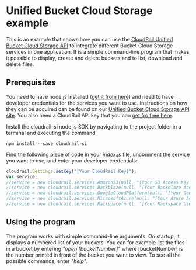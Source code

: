# Unified Bucket Cloud Storage example

This is an example that shows how you can use the [CloudRail Unified Bucket Cloud Storage API](https://cloudrail.com/integrations/interfaces/BusinessCloudStorage;platformId=Nodejs) to integrate different Bucket Cloud Storage services in one application. It is a simple command-line program that makes it possible to display, create and delete buckets and to list, download and delete files.

## Prerequisites

You need to have node.js installed ([get it from here](http://nodejs.org/)) and need to have developer credentials for the services you want to use. Instructions on how they can be acquired can be found on our [Unified Bucket Cloud Storage API site](https://cloudrail.com/integrations/interfaces/BusinessCloudStorage;platformId=Nodejs;serviceIds=AmazonS3%2CBackblaze%2CGoogleCloudPlatform%2CMicrosoftAzure%2CRackspace). You also need a CloudRail API key that you can [get fro free here](https://cloudrail.com/signup).

Install the cloudrail-si node.js SDK by navigating to the project folder in a terminal and executing the command

```
npm install --save cloudrail-si
```

Find the following piece of code in your *index.js* file, uncomment the service you want to use, and enter your developer credentials:


```javascript
cloudrail.Settings.setKey("[Your CloudRail Key]");
var service;
//service = new cloudrail.services.AmazonS3(null, "[Your S3 Access Key ID]", "[Your S3 Secret Access Key]", "[Your AWS region]");
//service = new cloudrail.services.Backblaze(null, "[Your Backblaze Account ID]", "[Your Backblaze App Key]");
//service = new cloudrail.services.GoogleCloudPlatform(null, "[Your Google Client Email]", "[Your Google Private Key]", "[Your Google Project ID]");
//service = new cloudrail.services.MicrosoftAzure(null, "[Your Azure Account Name]", "[Your Azure Access Key]");
//service = new cloudrail.services.Rackspace(null, "[Your Rackspace User Name]", "[Your Rackspace API Key]", "[Your Rackspace Region]");

```

## Using the program

The program works with simple command-line arguments. On startup, it displays a numbered list of your buckets. You can for example list the files in a bucket by entering *"open [bucketNumber]"* where [bucketNumber] is the number printed in front of the bucket you want to view. To see all the possible commands, enter *"help"*.